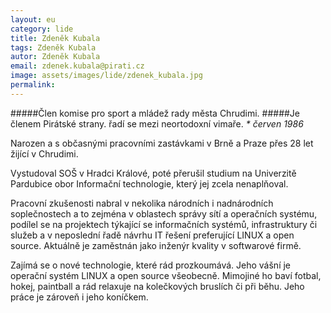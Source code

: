 ```yaml
---
layout: eu
category: lide
title: Zdeněk Kubala
tags: Zdeněk Kubala
autor: Zdeněk Kubala
email: zdenek.kubala@pirati.cz
image: assets/images/lide/zdenek_kubala.jpg
permalink: 
---
```


#####Člen komise pro sport a mládež rady města Chrudimi.
#####Je členem Pirátské strany. řadí se mezi  neortodoxní vimaře.
_* červen 1986_

Narozen a s občasnými pracovními zastávkami v Brně a Praze přes 28 let žijící v Chrudimi.

Vystudoval SOŠ v Hradci Králové, poté přerušil studium na Univerzitě Pardubice obor Informační technologie, který jej zcela nenaplňoval. 

Pracovní zkušenosti nabral v nekolika národních i nadnárodních soplečnostech a to zejména v oblastech správy sítí a operačních systému, podílel se na projektech týkající se informačních systémů, infrastruktury či služeb a v neposlední řadě návrhu IT řešení preferující LINUX a open source. Aktuálně je zaměstnán jako inženýr kvality v softwarové firmě.

Zajímá se o nové technologie, které rád prozkoumává. Jeho vášní je operační systém LINUX a open source všeobecně. Mimojiné ho baví fotbal, hokej, paintball a rád relaxuje na kolečkových bruslích či při běhu. Jeho práce je zároveň i jeho koníčkem. 
